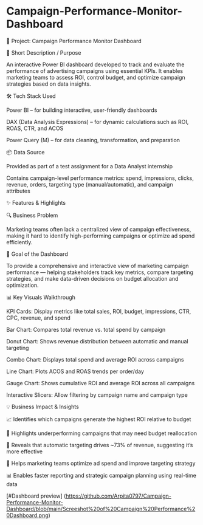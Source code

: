 # Campaign-Performance-Monitor-Dashboard
📁 Project: Campaign Performance Monitor Dashboard 

📝 Short Description / Purpose

An interactive Power BI dashboard developed to track and evaluate the performance of advertising campaigns using essential KPIs. It enables marketing teams to assess ROI, control budget, and optimize campaign strategies based on data insights.

🛠 Tech Stack Used

Power BI – for building interactive, user-friendly dashboards

DAX (Data Analysis Expressions) – for dynamic calculations such as ROI, ROAS, CTR, and ACOS

Power Query (M) – for data cleaning, transformation, and preparation


📦 Data Source

Provided as part of a test assignment for a Data Analyst internship

Contains campaign-level performance metrics: spend, impressions, clicks, revenue, orders, targeting type (manual/automatic), and campaign attributes


✨ Features & Highlights

🔍 Business Problem

Marketing teams often lack a centralized view of campaign effectiveness, making it hard to identify high-performing campaigns or optimize ad spend efficiently.

🎯 Goal of the Dashboard

To provide a comprehensive and interactive view of marketing campaign performance — helping stakeholders track key metrics, compare targeting strategies, and make data-driven decisions on budget allocation and optimization.

📊 Key Visuals Walkthrough

KPI Cards: Display metrics like total sales, ROI, budget, impressions, CTR, CPC, revenue, and spend

Bar Chart: Compares total revenue vs. total spend by campaign

Donut Chart: Shows revenue distribution between automatic and manual targeting

Combo Chart: Displays total spend and average ROI across campaigns

Line Chart: Plots ACOS and ROAS trends per order/day

Gauge Chart: Shows cumulative ROI and average ROI across all campaigns

Interactive Slicers: Allow filtering by campaign name and campaign type

💡 Business Impact & Insights

📈 Identifies which campaigns generate the highest ROI relative to budget

🧠 Highlights underperforming campaigns that may need budget reallocation

🎯 Reveals that automatic targeting drives ~73% of revenue, suggesting it’s more effective

💸 Helps marketing teams optimize ad spend and improve targeting strategy

📊 Enables faster reporting and strategic campaign planning using real-time data


[#Dashboard preview] (https://github.com/Arpita0797/Campaign-Performance-Monitor-Dashboard/blob/main/Screeshot%20of%20Campaign%20Performance%20Dashboard.png)
